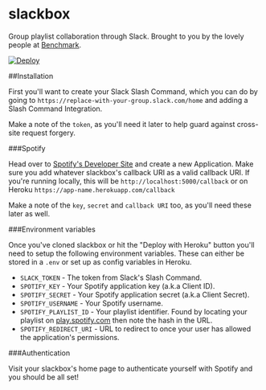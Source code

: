 # slackbox
Group playlist collaboration through Slack. Brought to you by the lovely people at [Benchmark](http://benchmark.co.uk).

[![Deploy](https://www.herokucdn.com/deploy/button.png)](https://heroku.com/deploy)

##Installation

First you'll want to create your Slack Slash Command, which you can do by going to `https://replace-with-your-group.slack.com/home` and adding a Slash Command Integration.

Make a note of the `token`, as you'll need it later to help guard against cross-site request forgery.

###Spotify

Head over to [Spotify's Developer Site](http://developer.spotify.com) and create a new Application. Make sure you add whatever slackbox's callback URI as a valid callback URI. If you're running locally, this will be `http://localhost:5000/callback` or on Heroku `https://app-name.herokuapp.com/callback`

Make a note of the `key`, `secret` and `callback URI` too, as you'll need these later as well.

###Environment variables

Once you've cloned slackbox or hit the "Deploy with Heroku" button you'll need to setup the following environment variables. These can either be stored in a `.env` or set up as config variables in Heroku.

* `SLACK_TOKEN` - The token from Slack's Slash Command.
* `SPOTIFY_KEY` - Your Spotify application key (a.k.a Client ID).
* `SPOTIFY_SECRET` - Your Spotify application secret (a.k.a Client Secret).
* `SPOTIFY_USERNAME` - Your Spotify username.
* `SPOTIFY_PLAYLIST_ID` - Your playlist identifier. Found by locating your playlist on [play.spotify.com](https://play.spotify.com) then note the hash in the URL.
* `SPOTIFY_REDIRECT_URI` - URL to redirect to once your user has allowed the application's permissions.

###Authentication

Visit your slackbox's home page to authenticate yourself with Spotify and you should be all set!
